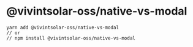 # @vivintsolar-oss/native-vs-modal

```
yarn add @vivintsolar-oss/native-vs-modal
// or
// npm install @vivintsolar-oss/native-vs-modal
```